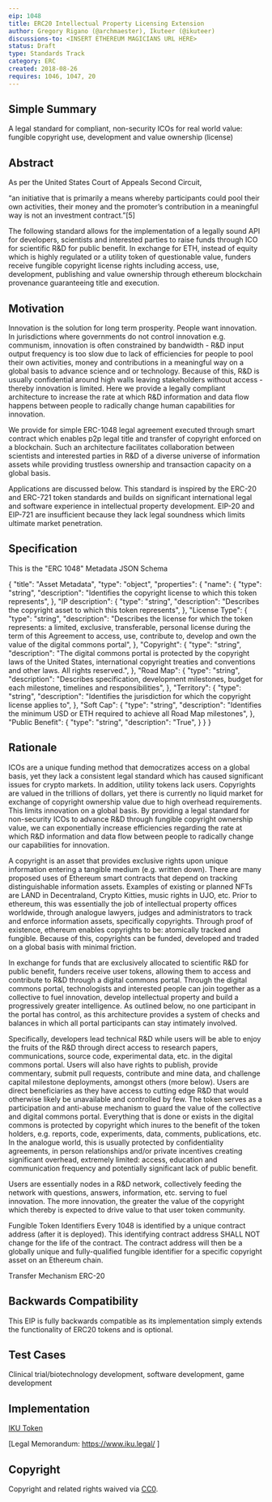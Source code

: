 ```yaml
---
eip: 1048
title: ERC20 Intellectual Property Licensing Extension
author: Gregory Rigano (@archmaester), Ikuteer (@ikuteer)
discussions-to: <INSERT ETHEREUM MAGICIANS URL HERE>
status: Draft
type: Standards Track
category: ERC
created: 2018-08-26
requires: 1046, 1047, 20
---
```


## Simple Summary
A legal standard for compliant, non-security ICOs for real world value: fungible copyright use, development and value ownership (license)



## Abstract
As per the United States Court of Appeals Second Circuit,
 
“an initiative that is primarily a means whereby participants could pool their own activities, their money and the promoter’s contribution in a meaningful way is not an investment contract.”[5]

The following standard allows for the implementation of a legally sound API for developers, scientists and interested parties to raise funds through ICO for scientific R&D for public benefit.   In exchange for ETH, instead of equity which is highly regulated or a utility token of questionable value, funders receive fungible copyright license rights including access, use, development, publishing and value ownership through ethereum blockchain provenance guaranteeing title and execution.


## Motivation
Innovation is the solution for long term prosperity.  People want innovation.   In jurisdictions where governments do not control innovation e.g. communism, innovation is often constrained by bandwidth - R&D input output frequency is too slow due to lack of efficiencies for people to pool their own activities, money and contributions in a meaningful way on a global basis to advance science and or technology.  Because of this, R&D is usually confidential around high walls leaving stakeholders without access - thereby innovation is limited.  Here we provide a legally compliant architecture to increase the rate at which R&D information and data flow happens between people to radically change human capabilities for innovation.

We provide for simple ERC-1048 legal agreement executed through smart contract which enables p2p legal title and transfer of copyright enforced on a blockchain.  Such an architecture facilitates collaboration between scientists and interested parties in R&D of a diverse universe of information assets while providing trustless ownership and transaction capacity on a global basis.  

Applications are discussed below.
This standard is inspired by the ERC-20 and ERC-721 token standards and builds on significant international legal and software experience in intellectual property development. EIP-20 and EIP-721 are insufficient because they lack legal soundness which limits ultimate market penetration.  


## Specification
This is the "ERC 1048" Metadata JSON Schema

{
    "title": "Asset Metadata",
    "type": "object",
    "properties": {
        "name": {
            "type": "string",
            "description": "Identifies the copyright license to which this token represents",
        },
        "IP description": {
            "type": "string",
            "description": "Describes the copyright asset to which this token represents",
        },
        "License Type": {
            "type": "string",
            "description": "Describes the license for which the token represents: a limited, exclusive, transferable, personal license during the term of this Agreement to access, use, contribute to, develop and own the value of the digital commons portal",
        },
         "Copyright": {
            "type": "string",
            "description": "The digital commons portal is protected by the copyright laws of the United States, international copyright treaties and conventions and other laws.  All rights reserved.",
        },
         "Road Map": {
            "type": "string",
            "description": "Describes specification, development milestones, budget for each milestone, timelines and responsibilities",
        },
         "Territory": {
            "type": "string",
            "description": "Identifies the jurisdiction for which the copyright license applies to",
        },
         "Soft Cap": {
            "type": "string",
            "description": "Identifies the minimum USD or ETH required to achieve all Road Map milestones",
        },
         "Public Benefit": {
            "type": "string",
            "description": "True",
        }
    }
}

## Rationale
ICOs are a unique funding method that democratizes access on a global basis, yet they lack a consistent legal standard which has caused significant issues for crypto markets.  In addition, utility tokens lack users.  Copyrights are valued in the trillions of dollars, yet there is currently no liquid market for exchange of copyright ownership value due to high overhead requirements.  This limits innovation on a global basis.  By providing a legal standard for non-security ICOs to advance R&D through fungible copyright ownership value, we can exponentially increase efficiencies regarding the rate at which R&D information and data flow between people to radically change our capabilities for innovation.

A copyright is an asset that provides exclusive rights upon unique information entering a tangible medium (e.g. written down).  There are many proposed uses of Ethereum smart contracts that depend on tracking distinguishable information assets. Examples of existing or planned NFTs are LAND in Decentraland, Crypto Kitties, music rights in UJO, etc.  Prior to ethereum, this was essentially the job of intellectual property offices worldwide, through analogue lawyers, judges and administrators to track and enforce information assets, specifically copyrights.  Through proof of existence, ethereum enables copyrights to be: atomically tracked and fungible.   Because of this, copyrights can be funded, developed and traded on a global basis with minimal friction.

In exchange for funds that are exclusively allocated to scientific R&D for public benefit, funders receive user tokens, allowing them to access and contribute to R&D through a digital commons portal. Through the digital commons portal, technologists and interested people can join together as a collective to fuel innovation, develop intellectual property and build a progressively greater intelligence.  As outlined below, no one participant in the portal has control, as this architecture provides a system of checks and balances in which all portal participants can stay intimately involved. 

Specifically, developers lead technical R&D while users will be able to enjoy the fruits of the R&D through direct access to research papers, communications, source code, experimental data, etc. in the digital commons portal.  Users will also have rights to publish, provide commentary, submit pull requests, contribute and mine data, and challenge capital milestone deployments, amongst others (more below).  Users are direct beneficiaries as they have access to cutting edge R&D that would otherwise likely be unavailable and controlled by few. The token serves as a participation and anti-abuse mechanism to guard the value of the collective and digital commons portal.  Everything that is done or exists in the digital commons is protected by copyright which inures to the benefit of the token holders, e.g. reports, code, experiments, data, comments, publications, etc.  In the analogue world, this is usually protected by confidentiality agreements, in person relationships and/or private incentives creating significant overhead, extremely limited: access, education and communication frequency and potentially significant lack of public benefit.

Users are essentially nodes in a R&D network, collectively feeding the network with questions, answers, information, etc. serving to fuel innovation.  The more innovation, the greater the value of the copyright which thereby is expected to drive value to that user token community.

Fungible Token Identifiers
Every 1048 is identified by a unique contract address (after it is deployed).  This identifying contract address SHALL NOT change for the life of the contract. The contract address will then be a globally unique and fully-qualified fungible identifier for a specific copyright asset on an Ethereum chain. 

Transfer Mechanism
ERC-20


## Backwards Compatibility
This EIP is fully backwards compatible as its implementation simply extends the functionality of ERC20 tokens and is optional.

## Test Cases
Clinical trial/biotechnology development, software development, game development

## Implementation
[IKU Token](https://alpha.iku.network/license/view)

[Legal Memorandum: https://www.iku.legal/ ]

## Copyright
Copyright and related rights waived via [CC0](https://creativecommons.org/publicdomain/zero/1.0/).
